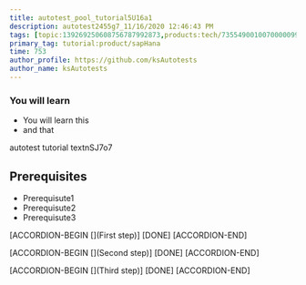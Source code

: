 ```yaml
---
title: autotest_pool_tutorial5U16a1
description: autotest2455g7_11/16/2020 12:46:43 PM
tags: [topic:139269250608756787992873,products:tech/73554900100700000996,tutorial:experience/advanced]
primary_tag: tutorial:product/sapHana
time: 753
author_profile: https://github.com/ksAutotests
author_name: ksAutotests
---
```

### You will learn
- You will learn this
- and that

autotest tutorial textnSJ7o7

## Prerequisites
- Prerequisute1
- Prerequisute2
- Prerequisute3

[ACCORDION-BEGIN [](First step)]
[DONE]
[ACCORDION-END]

[ACCORDION-BEGIN [](Second step)]
[DONE]
[ACCORDION-END]

[ACCORDION-BEGIN [](Third step)]
[DONE]
[ACCORDION-END]

